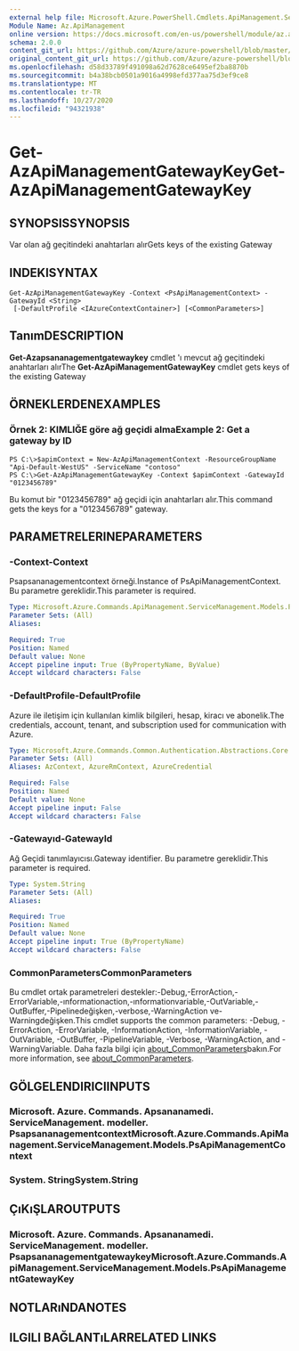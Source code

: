 ```yaml
---
external help file: Microsoft.Azure.PowerShell.Cmdlets.ApiManagement.ServiceManagement.dll-Help.xml
Module Name: Az.ApiManagement
online version: https://docs.microsoft.com/en-us/powershell/module/az.apimanagement/get-azapimanagementgatewaykey
schema: 2.0.0
content_git_url: https://github.com/Azure/azure-powershell/blob/master/src/ApiManagement/ApiManagement/help/Get-AzApiManagementGatewayKey.md
original_content_git_url: https://github.com/Azure/azure-powershell/blob/master/src/ApiManagement/ApiManagement/help/Get-AzApiManagementGatewayKey.md
ms.openlocfilehash: d58d33789f491098a62d7628ce6495ef2ba8870b
ms.sourcegitcommit: b4a38bcb0501a9016a4998efd377aa75d3ef9ce8
ms.translationtype: MT
ms.contentlocale: tr-TR
ms.lasthandoff: 10/27/2020
ms.locfileid: "94321938"
---
```

# <span data-ttu-id="28947-101">Get-AzApiManagementGatewayKey</span><span class="sxs-lookup"><span data-stu-id="28947-101">Get-AzApiManagementGatewayKey</span></span>

## <span data-ttu-id="28947-102">SYNOPSIS</span><span class="sxs-lookup"><span data-stu-id="28947-102">SYNOPSIS</span></span>
<span data-ttu-id="28947-103">Var olan ağ geçitindeki anahtarları alır</span><span class="sxs-lookup"><span data-stu-id="28947-103">Gets keys of the existing Gateway</span></span>

## <span data-ttu-id="28947-104">INDEKI</span><span class="sxs-lookup"><span data-stu-id="28947-104">SYNTAX</span></span>

```
Get-AzApiManagementGatewayKey -Context <PsApiManagementContext> -GatewayId <String>
 [-DefaultProfile <IAzureContextContainer>] [<CommonParameters>]
```

## <span data-ttu-id="28947-105">Tanım</span><span class="sxs-lookup"><span data-stu-id="28947-105">DESCRIPTION</span></span>
<span data-ttu-id="28947-106">**Get-Azapsananagementgatewaykey** cmdlet 'ı mevcut ağ geçitindeki anahtarları alır</span><span class="sxs-lookup"><span data-stu-id="28947-106">The **Get-AzApiManagementGatewayKey** cmdlet gets keys of the existing Gateway</span></span>

## <span data-ttu-id="28947-107">ÖRNEKLERDEN</span><span class="sxs-lookup"><span data-stu-id="28947-107">EXAMPLES</span></span>

### <span data-ttu-id="28947-108">Örnek 2: KIMLIĞE göre ağ geçidi alma</span><span class="sxs-lookup"><span data-stu-id="28947-108">Example 2: Get a gateway by ID</span></span>
```
PS C:\>$apimContext = New-AzApiManagementContext -ResourceGroupName "Api-Default-WestUS" -ServiceName "contoso"
PS C:\>Get-AzApiManagementGatewayKey -Context $apimContext -GatewayId "0123456789"
```

<span data-ttu-id="28947-109">Bu komut bir "0123456789" ağ geçidi için anahtarları alır.</span><span class="sxs-lookup"><span data-stu-id="28947-109">This command gets the keys for a "0123456789" gateway.</span></span>

## <span data-ttu-id="28947-110">PARAMETRELERINE</span><span class="sxs-lookup"><span data-stu-id="28947-110">PARAMETERS</span></span>

### <span data-ttu-id="28947-111">-Context</span><span class="sxs-lookup"><span data-stu-id="28947-111">-Context</span></span>
<span data-ttu-id="28947-112">Psapsananagementcontext örneği.</span><span class="sxs-lookup"><span data-stu-id="28947-112">Instance of PsApiManagementContext.</span></span>
<span data-ttu-id="28947-113">Bu parametre gereklidir.</span><span class="sxs-lookup"><span data-stu-id="28947-113">This parameter is required.</span></span>

```yaml
Type: Microsoft.Azure.Commands.ApiManagement.ServiceManagement.Models.PsApiManagementContext
Parameter Sets: (All)
Aliases:

Required: True
Position: Named
Default value: None
Accept pipeline input: True (ByPropertyName, ByValue)
Accept wildcard characters: False
```

### <span data-ttu-id="28947-114">-DefaultProfile</span><span class="sxs-lookup"><span data-stu-id="28947-114">-DefaultProfile</span></span>
<span data-ttu-id="28947-115">Azure ile iletişim için kullanılan kimlik bilgileri, hesap, kiracı ve abonelik.</span><span class="sxs-lookup"><span data-stu-id="28947-115">The credentials, account, tenant, and subscription used for communication with Azure.</span></span>

```yaml
Type: Microsoft.Azure.Commands.Common.Authentication.Abstractions.Core.IAzureContextContainer
Parameter Sets: (All)
Aliases: AzContext, AzureRmContext, AzureCredential

Required: False
Position: Named
Default value: None
Accept pipeline input: False
Accept wildcard characters: False
```

### <span data-ttu-id="28947-116">-Gatewayıd</span><span class="sxs-lookup"><span data-stu-id="28947-116">-GatewayId</span></span>
<span data-ttu-id="28947-117">Ağ Geçidi tanımlayıcısı.</span><span class="sxs-lookup"><span data-stu-id="28947-117">Gateway identifier.</span></span>
<span data-ttu-id="28947-118">Bu parametre gereklidir.</span><span class="sxs-lookup"><span data-stu-id="28947-118">This parameter is required.</span></span>

```yaml
Type: System.String
Parameter Sets: (All)
Aliases:

Required: True
Position: Named
Default value: None
Accept pipeline input: True (ByPropertyName)
Accept wildcard characters: False
```

### <span data-ttu-id="28947-119">CommonParameters</span><span class="sxs-lookup"><span data-stu-id="28947-119">CommonParameters</span></span>
<span data-ttu-id="28947-120">Bu cmdlet ortak parametreleri destekler:-Debug,-ErrorAction,-ErrorVariable,-ınformationaction,-ınformationvariable,-OutVariable,-OutBuffer,-Pipelinedeğişken,-verbose,-WarningAction ve-Warningdeğişken.</span><span class="sxs-lookup"><span data-stu-id="28947-120">This cmdlet supports the common parameters: -Debug, -ErrorAction, -ErrorVariable, -InformationAction, -InformationVariable, -OutVariable, -OutBuffer, -PipelineVariable, -Verbose, -WarningAction, and -WarningVariable.</span></span> <span data-ttu-id="28947-121">Daha fazla bilgi için [about_CommonParameters](http://go.microsoft.com/fwlink/?LinkID=113216)bakın.</span><span class="sxs-lookup"><span data-stu-id="28947-121">For more information, see [about_CommonParameters](http://go.microsoft.com/fwlink/?LinkID=113216).</span></span>

## <span data-ttu-id="28947-122">GÖLGELENDIRICI</span><span class="sxs-lookup"><span data-stu-id="28947-122">INPUTS</span></span>

### <span data-ttu-id="28947-123">Microsoft. Azure. Commands. Apsananamedi. ServiceManagement. modeller. Psapsananagementcontext</span><span class="sxs-lookup"><span data-stu-id="28947-123">Microsoft.Azure.Commands.ApiManagement.ServiceManagement.Models.PsApiManagementContext</span></span>

### <span data-ttu-id="28947-124">System. String</span><span class="sxs-lookup"><span data-stu-id="28947-124">System.String</span></span>

## <span data-ttu-id="28947-125">ÇıKıŞLAR</span><span class="sxs-lookup"><span data-stu-id="28947-125">OUTPUTS</span></span>

### <span data-ttu-id="28947-126">Microsoft. Azure. Commands. Apsananamedi. ServiceManagement. modeller. Psapsananagementgatewaykey</span><span class="sxs-lookup"><span data-stu-id="28947-126">Microsoft.Azure.Commands.ApiManagement.ServiceManagement.Models.PsApiManagementGatewayKey</span></span>

## <span data-ttu-id="28947-127">NOTLARıNDA</span><span class="sxs-lookup"><span data-stu-id="28947-127">NOTES</span></span>

## <span data-ttu-id="28947-128">ILGILI BAĞLANTıLAR</span><span class="sxs-lookup"><span data-stu-id="28947-128">RELATED LINKS</span></span>
